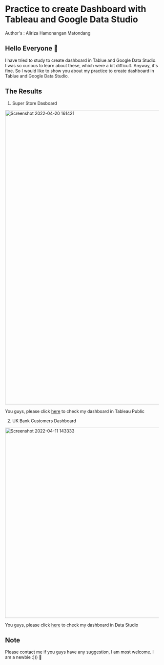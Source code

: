 # Practice to create Dashboard with Tableau and Google Data Studio
Author's : Aliriza Hamonangan Matondang
## Hello Everyone 👋
I have tried to study to create dashboard in Tablue and Google Data Studio. I was so curious to learn about these, which were a bit difficult. Anyway, it's fine. So I would like to show you about my practice to create dashboard in Tablue and Google Data Studio.
## The Results
1. Super Store Dasboard
<img width="960" alt="Screenshot 2022-04-20 161421" src="https://user-images.githubusercontent.com/92624520/164194914-e4d0825e-6278-4a45-ab3e-7e0ed00912d2.png">


You guys, please click [here](https://public.tableau.com/app/profile/aliriza.hamonangan.matondang/viz/SuperStoreDashboard_16496609580700/Dashboard2?publish=yes) to check my dashboard in Tableau Public

2. UK Bank Customers Dashboard
<img width="621" alt="Screenshot 2022-04-11 143333" src="https://user-images.githubusercontent.com/92624520/162753621-43f4b046-6edd-467f-a605-1356865ebcfd.png">

You guys, please click [here](https://datastudio.google.com/reporting/ac0306b4-c77b-46b6-b51c-04356efd011e) to check my dashboard in Data Studio

## Note 
Please contact me if you guys have any suggestion, I am most welcome. I am a newbie :))) 🤖

